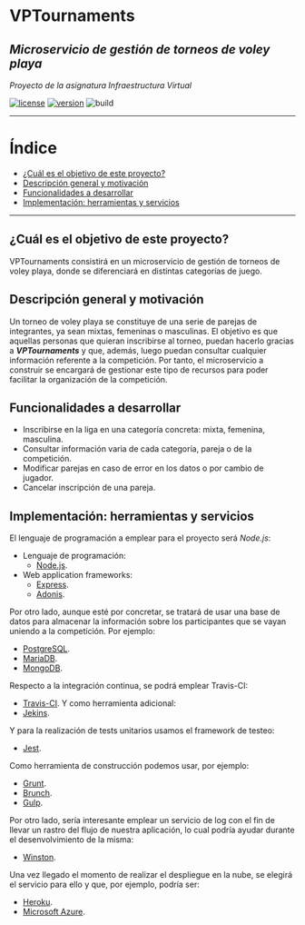 # VPTournaments
## *Microservicio de gestión de torneos de voley playa*

*Proyecto de la asignatura Infraestructura Virtual*

[![license](https://img.shields.io/badge/license-GPLv3-brightgreen)](https://www.gnu.org/licenses/gpl-3.0.html)   [![version](https://img.shields.io/badge/version-v0.3-blue)](https://github.com/pramartinez/IV_project) ![build](https://travis-ci.org/pramartinez/IV_project.svg?branch=master)

___________________________________

Índice
======
<!--ts-->
  - [¿Cuál es el objetivo de este proyecto?](#%c2%bfcu%c3%a1l-es-el-objetivo-de-este-proyecto)
  - [Descripción general y motivación](#descripci%c3%b3n-general-y-motivaci%c3%b3n)
  - [Funcionalidades a desarrollar](#funcionalidades-a-desarrollar)
  - [Implementación: herramientas y servicios](#implementaci%c3%b3n-herramientas-y-servicios)
<!--te-->

__________________________________________


## ¿Cuál es el objetivo de este proyecto?
VPTournaments consistirá en un microservicio de gestión de torneos de voley playa, donde se diferenciará en distintas categorías de juego.

## Descripción general y motivación
Un torneo de voley playa se constituye de una serie de parejas de integrantes, ya sean mixtas, femeninas o masculinas. El objetivo es que aquellas personas que quieran inscribirse al torneo, puedan hacerlo gracias a ***VPTournaments*** y que, además, luego puedan consultar cualquier información referente a la competición. Por tanto, el microservicio a construir se encargará de gestionar este tipo de recursos para poder facilitar la organización de la competición.

## Funcionalidades a desarrollar
-   Inscribirse en la liga en una categoría concreta: mixta, femenina, masculina.
-   Consultar información varia de cada categoría, pareja o de la competición.
-   Modificar parejas en caso de error en los datos o por cambio de jugador.
-   Cancelar inscripción de una pareja.

## Implementación: herramientas y servicios
El lenguaje de programación a emplear para el proyecto será *Node.js*:
- Lenguaje de programación: 
  - [Node.js](https://nodejs.org/es/about/).
- Web application frameworks: 
  - [Express](https://expressjs.com/es/).
  - [Adonis](https://adonisjs.com/).

Por otro lado, aunque esté por concretar, se tratará de usar una base de datos para almacenar la información sobre los participantes que se vayan uniendo a la competición. Por ejemplo:
- [PostgreSQL](https://www.postgresql.org/).
- [MariaDB](https://mariadb.org/).
- [MongoDB](https://www.mongodb.com/es).

Respecto a la integración continua, se podrá emplear Travis-CI:
- [Travis-CI](https://travis-ci.org/).
Y como herramienta adicional:
- [Jekins](https://jenkins.io/).

Y para la realización de tests unitarios usamos el framework de testeo:
- [Jest](https://jestjs.io/).

Como herramienta de construcción podemos usar, por ejemplo:
- [Grunt](https://gruntjs.com/).
- [Brunch](https://brunch.io/).
- [Gulp](https://gulpjs.com/).

Por otro lado, sería interesante emplear un servicio de log con el fin de llevar un rastro del flujo de nuestra aplicación, lo cual podría ayudar durante el desenvolvimiento de la misma:
- [Winston](https://github.com/winstonjs/winston).

Una vez llegado el momento de realizar el despliegue en la nube, se elegirá el servicio para ello y que, por ejemplo, podría ser: 
- [Heroku](https://www.heroku.com/home).
- [Microsoft Azure](https://azure.microsoft.com/es-es/free/search/?&ef_id=EAIaIQobChMIp7Gn16_z5AIVCLDtCh3jUA2cEAAYASAAEgJ_cfD_BwE:G:s&OCID=AID2000115_SEM_VAab2G2A&MarinID=VAab2G2A_325772882790_azure_e_c__68954907492_kwd-49508422&lnkd=Google_Azure_Brand&dclid=CJbPsNiv8-QCFRDV1QodhagCXw).

